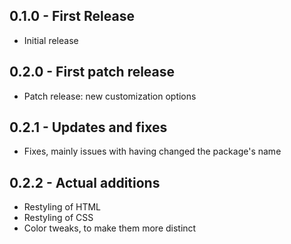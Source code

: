 ## 0.1.0 - First Release
* Initial release

## 0.2.0 - First patch release
* Patch release: new customization options

## 0.2.1 - Updates and fixes
* Fixes, mainly issues with having changed the package's name

## 0.2.2 - Actual additions
* Restyling of HTML
* Restyling of CSS
* Color tweaks, to make them more distinct
